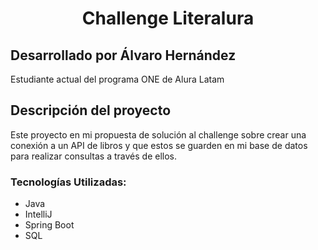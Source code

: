<h1 align="center"> Challenge Literalura </h1>
<h2 align="left"> Desarrollado por Álvaro Hernández </h2>
<p>Estudiante actual del programa ONE de Alura Latam</p>
<h2 align="left"> Descripción del proyecto </h2>
<p text-align="justify"> Este proyecto en mi propuesta de solución al challenge sobre crear una conexión a un API de libros y que estos se guarden en mi base de datos para realizar consultas a través de ellos.</h3>
<h3>Tecnologías Utilizadas: </h3>
<ul>
  <li>Java</li>
  <li>IntelliJ</li>
  <li>Spring Boot</li>
  <li>SQL</li>
</ul>
